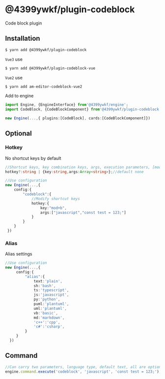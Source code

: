 # @4399ywkf/plugin-codeblock

Code block plugin

## Installation

```bash
$ yarn add @4399ywkf/plugin-codeblock
```

`Vue3` use

```bash
$ yarn add @4399ywkf/plugin-codeblock-vue
```

`Vue2` use

```bash
$ yarn add am-editor-codeblock-vue2
```

Add to engine

```ts
import Engine, {EngineInterface} from'@4399ywkf/engine';
import CodeBlock, {CodeBlockComponent} from'@4399ywkf/plugin-codeblock';

new Engine(...,{ plugins:[CodeBlock], cards:[CodeBlockComponent]})
```

## Optional

### Hotkey

No shortcut keys by default

```ts
//Shortcut keys, key combination keys, args, execution parameters, [mode?: string, value?: string] Language mode: optional, code text: optional
hotkey?:string | {key:string,args:Array<string>};//default none

//Use configuration
new Engine(...,{
    config:{
        "codeblock":{
            //Modify shortcut keys
            hotkey:{
                key:"mod+b",
                args:["javascript","const test = 123;"]
            }
        }
    }
 })
```

### Alias

Alias settings

```ts
//Use configuration
new Engine(...,{
     config:{
         "alias":{
             text:'plain',
             sh:'bash',
             ts:'typescript',
             js:'javascript',
             py:'python',
             puml:'plantuml',
             uml:'plantuml',
             vb:'basic',
             md:'markdown',
             'c++':'cpp',
             'c#':'csharp',
         }
     }
  })
```

## Command

```ts
//Can carry two parameters, language type, default text, all are optional
engine.command.execute('codeblock', 'javascript', 'const test = 123;');
```
